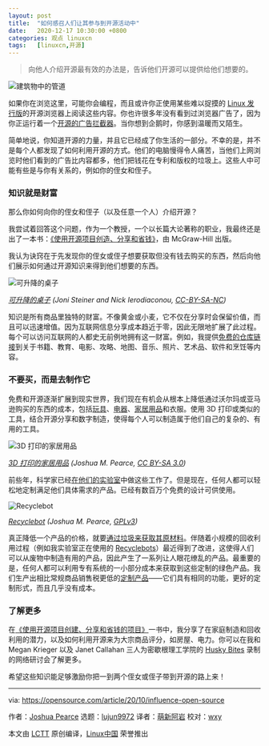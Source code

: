 ```yaml
---
layout: post
title:	"如何感召人们让其参与到开源活动中"
date:	2020-12-17 10:30:00 +0800 
categories:	观点 linuxcn 
tags:	[linuxcn,开源]
---
```




> 
> 向他人介绍开源最有效的办法是，告诉他们开源可以提供给他们想要的。
> 
> 
> 


![建筑物中的管道](/Asserts/Images//attachment/album/202012/17/103028b4tgm9e9oz1tmm8m.png "pipe in a building")


如果你在浏览这里，可能你会编程，而且或许你正使用某些难以捉摸的 [Linux 发行版](https://distrowatch.com/)的开源浏览器上阅读这些内容。你也许很多年没有看到过浏览器广告了，因为你正运行着一个[开源的广告拦截器](https://opensource.com/article/20/4/ad-blockers)。当你想到企鹅时，你感到温暖而又陌生。


简单地说，你知道开源的力量，并且它已经成了你生活的一部分。不幸的是，并不是每个人都发现了如何利用开源的方式。他们的电脑慢得令人痛苦，当他们上网浏览时他们看到的广告比内容都多，他们把钱花在专利和版权的垃圾上。这些人中可能有些是与你有关系的，例如你的侄女和侄子。


### 知识就是财富


那么你如何向你的侄女和侄子（以及任意一个人）介绍开源？


我尝试着回答这个问题，作为一个教授，一个以长篇大论著称的职业，我最终还是出了一本书：[《使用开源项目创造、分享和省钱》](https://www.appropedia.org/Create,_Share,_and_Save_Money_Using_Open-Source_Projects)，由 McGraw-Hill 出版。


我认为诀窍在于先发现你的侄女或侄子想要获取但没有钱去购买的东西，然后向他们展示如何通过开源知识来得到他们想要的东西。


![可升降的桌子](/Asserts/Images//attachment/album/202012/17/103028r04a1pka111cvdvi.jpg "Lift Standing Desk")


*[可升降的桌子](https://www.appropedia.org/File:Opendesk_furniture_lift-standing-desk.jpg) (Joni Steiner and Nick Ierodiaconou, [CC-BY-SA-NC](https://creativecommons.org/licenses/by-nc-sa/2.0/))*


知识是所有商品里独特的财富。不像黄金或小麦，它不仅在分享时会保留价值，而且可以迅速增值。因为互联网信息分享成本趋近于零，因此无限地扩展了此过程。每个可以访问互联网的人都史无前例地拥有这一财富。例如，我提供[免费的仓库链接](https://www.appropedia.org/Create,_Share,_and_Save_Money_Using_Open-Source_Projects)到关于书籍、教育、电影、攻略、地图、音乐、照片、艺术品、软件和烹饪等内容。


### 不要买，而是去制作它


免费和开源逐渐扩展到现实世界，我们现在有机会从根本上降低通过沃尔玛或亚马逊购买的东西的成本，包括[玩具](http://www.mdpi.com/2227-7080/5/3/45)、[电器](https://doi.org/10.3390/inventions3030064)、[家居用品](https://www.mdpi.com/2227-7080/5/1/7)和衣服。使用 3D 打印或类似的工具，结合开源分享和数字制造，使得每个人可以制造属于他们自己的复杂的、有用的工具。


![3D 打印的家居用品](/Asserts/Images//attachment/album/202012/17/103029dbcbjc6zvb2b3vvc.jpg "3D printed household items")


*[3D 打印的家居用品](https://www.appropedia.org/File:3dprinted_household.JPG) (Joshua M. Pearce, [CC BY-SA 3.0](https://creativecommons.org/licenses/by-sa/3.0/))*


前些年，科学家已经[在他们的实验室](https://opensource.com/article/20/10/open-source-hardware-savings)中做这些工作了。但是现在，任何人都可以轻松地定制满足他们具体需求的产品。已经有数百万个免费的设计可供使用。


![Recyclebot](/Asserts/Images//attachment/album/202012/17/103029wmdzaki4zlkdzt3h.png "Recyclebot")


*[Recyclebot](https://www.appropedia.org/File:Recyclebotrep.png) (Joshua M. Pearce, [GPLv3](https://www.gnu.org/licenses/gpl-3.0.html))*


真正降低一个产品的价格，就要[通过垃圾来获取其原材料](https://www.academia.edu/34738483/Tightening_the_Loop_on_the_Circular_Economy_Coupled_Distributed_Recycling_and_Manufacturing_with_Recyclebot_and_RepRap_3-D_Printing)。伴随着小规模的回收利用过程（例如我实验室正在使用的 [Recyclebots](https://www.appropedia.org/Recyclebot)）最近得到了改进，这使得人们可以从废物中制造有用的产品，因此产生了一系列让人眼花缭乱的产品。最重要的是，任何人都可以利用专有系统的一小部分成本来获取到这些定制的绿色产品。我们生产出相比常规商品销售税更低的[定制产品](https://opensource.com/article/17/3/how-to-create-consumer-goods-open-hardware)——它们具有相同的功能，更好的定制形式，而且几乎没有成本。


### 了解更多


在[《使用开源项目创建、分享和省钱的项目》](https://www.appropedia.org/Create,_Share,_and_Save_Money_Using_Open-Source_Projects)一书中，我分享了在家庭制造和回收利用的潜力，以及如何利用开源来为大宗商品评分，如房屋、电力。你可以在我和 Megan Krieger 以及 Janet Callahan 三人为密歇根理工学院的 [Husky Bites](https://www.facebook.com/Michigan-Tech-College-of-Engineering-109353424030003/videos/husky-bites-presents-special-guest-joshua-m-pearce/2669023713361207/) 录制的网络研讨会了解更多。


希望这些知识能足够激励你把一到两个侄女或侄子带到开源的路上来！




---


via: <https://opensource.com/article/20/10/influence-open-source>


作者：[Joshua Pearce](https://opensource.com/users/jmpearce) 选题：[lujun9972](https://github.com/lujun9972) 译者：[萌新阿岩](https://github.com/mengxinayan) 校对：[wxy](https://github.com/wxy)


本文由 [LCTT](https://github.com/LCTT/TranslateProject) 原创编译，[Linux中国](https://linux.cn/) 荣誉推出
